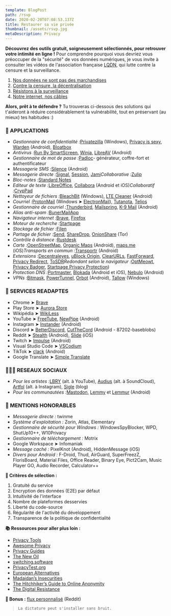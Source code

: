```yaml
---
template: BlogPost
path: /rsvp
date: 2020-02-20T07:08:53.137Z
title: Restaurer sa vie privée
thumbnail: /assets/rsvp.jpg
metaDescription: Privacy
---
```

**Découvrez des outils gratuit, soigneusement sélectionnés, pour retrouver votre intimité en ligne !**
Pour comprendre pourquoi vous devriez vous préoccuper de la "sécurité" de vos données numériques, je vous invite à consulter les vidéos de l'association française [LQDN](https://www.laquadrature.net/), qui lutte contre la censure et la surveillance.

1. [Nos données ne sont pas des marchandises](https://video.lqdn.fr/w/cDMfbZ4oMTMqUGAGvqMRno)
2. [Contre la censure, la décentralisation](https://video.lqdn.fr/w/dDNNbvyiVWy6pzWEHXAxzP)
3. [Résistons à la surveillance](https://video.lqdn.fr/w/kWYTZGNMnJxkauCoirf5YG)
4. [Notre internet, nos câbles](https://video.lqdn.fr/w/3GpYbf5o8DjjGsuVNbYDeL)

**Alors, prêt à te défendre ?**
Tu trouveras ci-dessous des solutions qui t'aideront à réduire considérablement ta vulnérabilité, tout en préservant (au mieux) tes habitudes :)

### 👻 APPLICATIONS
* *Gestionnaire de confidentialité :*[Privatezilla](https://www.builtbybel.com/ms-apps/privatezilla) (Windows), [Privacy is sexy](https://privacy.sexy/), [Warden](https://gitlab.com/AuroraOSS/AppWarden/-/releases) (Android), [Bloatbox](https://www.builtbybel.com/ms-apps/bloatbox)
* *Antivirus :*[Run By SmartScreen](https://github.com/AndyFul/Run-By-Smartscreen), [Winja](https://www.phrozen.io/download/928ad5a4-3b76-493e-8f93-c8d4e5e9b15b), [LibreAV](https://f-droid.org/packages/tech.projectmatris.antimalwareapp) (Android)
* *Gestionnaire de mot de passe :*[Padloc](https://padloc.app/downloads)- générateur, coffre-fort et authentificateur
* *Messagerie SMS :*[Silence](https://silence.im/fr/#download) (Android)
* *Messagerie directe :*[Signal](https://signal.org/fr/download), [Session](https://getsession.org/download), [Jami](https://jami.net/)*Collaborative :*[Zulip](https://zulip.com/apps)
* *Bloc-notes :*[Standard Notes](https://standardnotes.com/)
* *Editeur de texte :*[LibreOffice](https://fr.libreoffice.org/download/telecharger-libreoffice), [Collabora](https://www.collaboraoffice.com/fr/collabora-office-for-android-ios) (Android et iOS)*Collaboratif :*[CrypPad](https://cryptpad.fr/index.html)
* *Nettoyeur de fichiers :*[BleachBit](https://www.bleachbit.org/download) (Windows), [LTE Cleaner](https://github.com/TheRedSpy15/LTECleanerFOSS#install) (Android)
* *Courriel :*[ProtonMail](https://account.protonmail.com/signup) (Windows ➤ [ElectronMail](https://github.com/vladimiry/ElectronMail)), [Tutanota](https://mail.tutanota.com/signup), [Telios](https://telios.io/)
* *Gestionnaire de courriel :*[Thunderbird](https://www.thunderbird.net/fr), [Mailspring](https://getmailspring.com/), [K-9 Mail](https://k9mail.app/) (Android)
* *Alias anti-spam :*[BunerMailApp](https://burnermail.io/)
* *Navigateur internet :*[Brave](https://brave.com/fr), [Firefox](https://www.mozilla.org/fr/firefox/browsers)
* *Moteur de recherche :*[Startpage](https://www.startpage.com/)
* *Stockage de fichier :*[Filen](https://filen.io/apps)
* *Partage de fichier :*[Send](https://send.vis.ee/), [ShareDrop](https://www.sharedrop.io/), [OnionShare](https://onionshare.org/) (Tor)
* *Contrôle à distance :*[Rustdesk](https://rustdesk.com/)
* *Carte :*[OpenStreetMap](https://www.openstreetmap.org/), [Organic Maps](https://organicmaps.app/) (Android), [maps.me](https://maps.me/) (iOS)*Transports en commun :*[Transportr](https://transportr.app/) (Android)
* *Extensions :*[Decentraleyes](https://decentraleyes.org/), [uBlock Origin](https://ublockorigin.com/), [ClearURLs](https://github.com/ClearURLs/Addon), [FastForward](https://fastforward.team/install), [Privacy Redirect](https://github.com/SimonBrazell/privacy-redirect), [ToSDR](https://tosdr.org/downloads)*Redondant selon le navigateur :*[OptMeowt](https://www.privacytechlab.org/optmeowt/), [Privacy Badger](https://privacybadger.org/), [Startpage Privacy Protection](https://chrome.google.com/webstore/detail/startpage-privacy-protect/cdkhedhmncjnpabolpjceohohlefegak))
* *Protection DNS :*[Portmaster](https://safing.io/portmaster), [Blokada](https://blokada.org/) (Android et iOS), [Nebulo](https://git.frostnerd.com/PublicAndroidApps/smokescreen#installation) (Android)
* *VPNs :*[Bitmask](https://dl.bitmask.net/), [PowerTunnel](https://dl.bitmask.net/), [Orbot](https://play.google.com/store/apps/details?id=org.torproject.android) (Android), [Tallow](https://reqrypt.org/tallow.html) (Windows)

### 🧘 SERVICES READAPTES
* Chrome ➤ [Brave](https://brave.com/fr)
* Play Store ➤ [Aurora Store](https://f-droid.org/fr/packages/com.aurora.store)
* Wikipédia ➤ [WikiLess](https://wikiless.org/wiki/Main_Page)
* YouTube ➤ [FreeTube](https://github.com/FreeTubeApp/FreeTube), [NewPipe](https://newpipe.net/) (Android)
* Instagram ➤ [Instander](https://thedise.me/instander/repo) (Android)
* Discord ➤ [BetterDiscord](https://betterdiscord.app/plugin/DoNotTrack), [CutTheCord](https://fdroid.a3.pm/seabear/repo/?fingerprint=9DC9CB5FDD85D37121A5FEE99D24475F03FEA7F2EC25FB94DD51866D87933ED1) (Android - 87202-baseblobs)
* Reddit ➤ [Stealth](https://f-droid.org/en/packages/com.cosmos.unreddit) (Android), [Slide](https://apps.apple.com/us/app/slide-for-reddit/id1260626828) (iOS)
* Twitch ➤ [Impulse](https://play.google.com/store/apps/details?id=com.orangemuffin.impulse) (Android)
* Visual Studio Code ➤ [VSCodium](https://vscodium.com/)
* TikTok ➤ [clack](https://github.com/nicholascioli/clack/releases) (Android)
* Google Translate ➤ [Simple Translate](https://simple-translate.sienori.com)

### 🧑‍🤝‍🧑 RESEAUX SOCIAUX
* *Pour les artistes :*[LBRY](https://lbry.com) (alt. à YouTube), [Audius](https://audius.co) (alt. à SoundCloud), [Artfol](https://artfol.co) (alt. à Instagram), [Sigle](https://www.sigle.io/) (blog)
* *Pour les communautées :*[Mastodon](https://mastodon.social), [Lemmy](https://lemmy.ml) et [Lemmur](https://github.com/LemmurOrg/lemmur) (Android)

### 🙌 MENTIONS HONORABLES
* *Messagerie directe :* twinme
* *Système d'exploitation :* Zorin, Atlas, Elementary
* *Gestionnaire de sécurité pour Windows :* WindowsSpyBlocker, WPD, ShutUp10++, W10Privacy
* *Gestionnaire de téléchargement :* Motrix
* Google Workspace ➤ Infomaniak
* *Message caché :* PixelKnot (Android), HiddenMessage (iOS)
* *Divers pour Android :* F-Droid, Thud, AirGuard, SuperFreezZ, FlorisBoard, Material Files, Office Reader, Binary Eye, Pict2Cam, Music Player GO, Audio Recorder, Calculator++

**🔎 Critères de sélection :**
1. Gratuité du service
2. Encryption des données (E2E) par défaut
3. Intuitivité de l'interface
4. Nombre de plateformes desservies
5. Liberté du code-source
6. Régularité de l'activité du développement
7. Transparence de la politique de confidentialité

**📚 Ressources pour aller plus loin :**
* [Privacy Tools](https://www.privacytools.io/)
* [Awesome Privacy](https://github.com/pluja/awesome-privacy)
* [Privacy Guides](https://www.privacyguides.org)
* [The New Oil](https://www.thenewoil.org)
* [switching.software](https://switching.software/)
* [PrivacyTest.org](https://privacytests.org)
* [European Alternatives](https://european-alternatives.eu/)
* [Madaidan’s Insecurities](https://madaidans-insecurities.github.io)
* [The Hitchhiker’s Guide to Online Anonymity](https://anonymousplanet-ng.org/guide.html)
* [The Digital Resistance](https://fpoi.gitlab.io/fpoi/media/files/FPTI.html)

**🎁 Bonus :** [flux personnalisé](https://www.reddit.com/r/PrivacyGuides+europrivacy+privacy+privacytoolsIO) (Reddit)
> `La dictature peut s'installer sans bruit.`